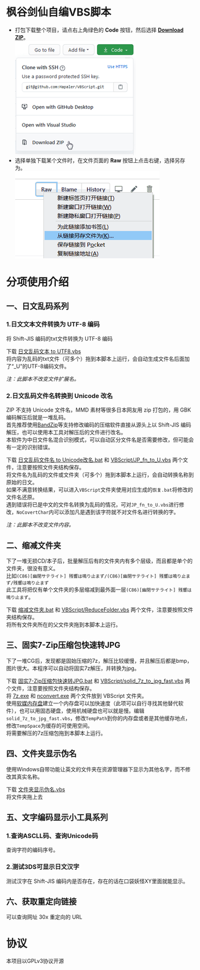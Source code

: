 # 枫谷剑仙自编VBS脚本
* 打包下载整个项目，请点右上角绿色的 **Code** 按钮，然后选择 [**Download ZIP**](https://github.com/Mapaler/VBScript/archive/master.zip)。  
![打包下载](document/download-zip.png)
* 选择单独下载某个文件时，在文件页面的 **Raw** 按钮上点击右键，选择另存为。  
![右键另存为](document/save-as.png)

# 分项使用介绍
## 一、日文乱码系列
### 1.日文文本文件转换为 UTF-8 编码
将 Shift-JIS 编码的txt文件转换为 UTF-8 编码

下载 [日文乱码文本 to UTF8.vbs](日文乱码文本%20to%20UTF8.vbs)  
将内容为乱码的txt文件（可多个）拖到本脚本上运行，会自动生成文件名后面加了“_U”的UTF-8编码文件。

*注：此脚本不改变文件扩展名。*
### 2.日文乱码文件名转换到 Unicode 改名
ZIP 不支持 Unicode 文件名，MMD 素材等很多日本网友用 zip 打包的，用 GBK 编码解压后就是一堆乱码。  
首先推荐使用[BandZip](http://www.bandisoft.com/bandizip/)等支持修改编码的压缩软件直接从源头上以 Shift-JIS 编码解压，也可以使用本工具对解压后的文件进行改名。  
本软件为中日文件名混合识别模式，可以自动区分文件名是否需要修改，但可能会有一定的识别错误。

下载 [日文乱码文件名 to Unicode改名.bat](日文乱码文件名%20to%20Unicode改名.bat) 和 [VBScript/JP_fn_to_U.vbs](VBScript/JP_fn_to_U.vbs) 两个文件，注意要按照文件夹结构保存。  
将文件名为乱码的文件或文件夹（可多个）拖到本脚本上运行，会自动转换名称到原始的日文。  
如果不满意转换结果，可以进入`VBScript`文件夹使用对应生成的`恢复.bat`将修改的文件名还原。  
遇到错误将已是中文的文件名转换为乱码的情况，可对`JP_fn_to_U.vbs`进行修改，`NoCovertChar`内可以添加凡是遇到该字符就不对文件名进行转换的字。

*注：此脚本不改变文件内容。*
## 二、缩减文件夹
下了一堆无损CD/本子后，批量解压后有的文件夹内有多个层级，而且都是单个的文件夹，很没有意义。  
比如`(C86)[幽閉サテライト] 残響は鳴り止まず/(C86)[幽閉サテライト] 残響は鳴り止まず/残響は鳴り止まず`  
此工具将把仅有单个文件夹的多层缩减到最外面一层`(C86)[幽閉サテライト] 残響は鳴り止まず`。

下载 [缩减文件夹.bat](缩减文件夹.bat) 和 [VBScript/ReduceFolder.vbs](VBScript/ReduceFolder.vbs) 两个文件，注意要按照文件夹结构保存。  
将所有文件夹所在的父文件夹拖到本脚本上运行。
## 三、固实7-Zip压缩包快速转JPG
下了一堆CG后，发现都是固始压缩的7z，解压比较缓慢，并且解压后都是bmp，图片很大。本程序可以自动将固实7z解压，并转换为jpg。

下载 [固实7-Zip压缩包快速转JPG.bat](固实7-Zip压缩包快速转JPG.bat) 和 [VBScript/solid_7z_to_jpg_fast.vbs](VBScript/solid_7z_to_jpg_fast.vbs) 两个文件，注意要按照文件夹结构保存。  
将 [7z.exe](https://sparanoid.com/lab/7z/) 和 [nconvert.exe](https://www.xnview.com/en/nconvert/) 两个文件放到 VBScript 文件夹。  
使用[软媒内存盘](https://mofang.ruanmei.com/)建立一个内存盘可以加快速度（此项可以自行寻找其他替代软件），也可以用固态硬盘，使用机械硬盘也可以就是慢。编辑`solid_7z_to_jpg_fast.vbs`，修改`TempPath`到你的内存盘或者是其他缓存地点，修改`TempSpace`为缓存的可使用空间。  
将需要解压的7z压缩包拖到本脚本上运行。
## 四、文件夹显示伪名
使用Windows自带功能让英文的文件夹在资源管理器下显示为其他名字，而不修改其真实名称。

下载 [文件夹显示伪名.vbs](文件夹显示伪名.vbs)  
将文件夹拖上去
## 五、文字编码显示小工具系列
### 1.查询ASCLL码、查询Unicode码
查询字符的编码序号。
### 2.测试3DS可显示日文汉字
测试汉字在 Shift-JIS 编码内是否存在，存在的话在口袋妖怪XY里面就能显示。

## 六、获取重定向链接
可以查询网址 30x 重定向的 URL


# 协议
本项目以GPLv3协议开源